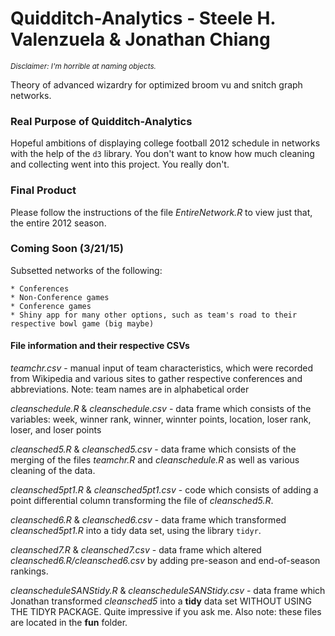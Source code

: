 Quidditch-Analytics - Steele H. Valenzuela & Jonathan Chiang
===================
<small> *Disclaimer: I'm horrible at naming objects.* </small>  

Theory of advanced wizardry for optimized broom vu and snitch graph networks.

### Real Purpose of Quidditch-Analytics

Hopeful ambitions of displaying college football 2012 schedule in networks with the help of the `d3` library. You don't want to know how much cleaning and collecting went into this project. You really don't. 

### Final Product

Please follow the instructions of the file *EntireNetwork.R* to view just that, the entire 2012 season.

### Coming Soon (3/21/15)

Subsetted networks of the following:

    * Conferences
    * Non-Conference games
    * Conference games
    * Shiny app for many other options, such as team's road to their respective bowl game (big maybe)

#### File information and their respective CSVs

*teamchr.csv* - manual input of team characteristics, which were recorded from Wikipedia and various sites to gather respective conferences and abbreviations. Note: team names are in alphabetical order

*cleanschedule.R* & *cleanschedule.csv* - data frame which consists of the variables: week, winner rank, winner, winnter points, location, loser rank, loser, and loser points

*cleansched5.R* & *cleansched5.csv* - data frame which consists of the merging of the files *teamchr.R* and *cleanschedule.R* as well as various cleaning of the data.

*cleansched5pt1.R* & *cleansched5pt1.csv* - code which consists of adding a point differential column transforming the file of *cleansched5.R*.

*cleansched6.R* & *cleansched6.csv* - data frame which transformed *cleansched5pt1.R* into a tidy data set, using the library `tidyr`.

*cleansched7.R* & *cleansched7.csv* - data frame which altered *cleansched6.R/cleansched6.csv* by adding pre-season and end-of-season rankings. 

*cleanscheduleSANStidy.R* & *cleanscheduleSANStidy.csv* - data frame which Jonathan transformed *cleansched5* into a **tidy** data set WITHOUT USING THE TIDYR PACKAGE. Quite impressive if you ask me. Also note: these files are located in the **fun** folder. 


